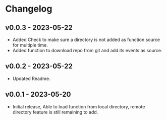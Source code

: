 # Changelog

## v0.0.3 - 2023-05-22

- Added Check to make sure a directory is not added as function source for multiple time.
- Added function to download repo from git and add its events as source.

## v0.0.2 - 2023-05-22

- Updated Readme.

## v0.0.1 - 2023-05-20

- Initial release, Able to load function from local directory, remote directory feature is still remaining to add.
